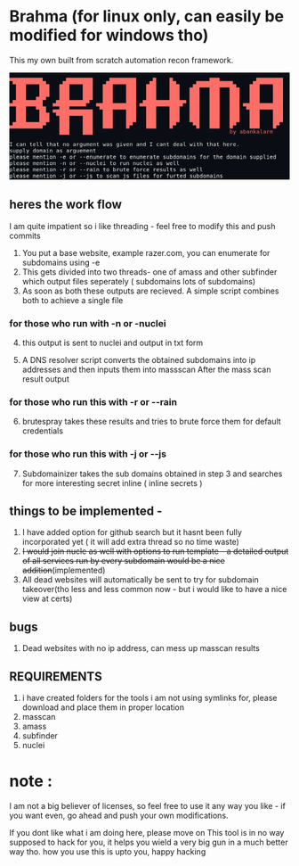 # Brahma (for linux only, can easily be modified for windows tho)
This my own built from scratch automation recon framework.

![screenshot](brahma.png)

## heres the work flow 

I am quite impatient so i like threading - feel free to modify this and push commits 

1. You put a base website, example razer.com, you can enumerate for subdomains using -e
2. This gets divided into two threads- one of amass and other subfinder which output files seperately ( subdomains lots of subdomains)
3. As soon as both these outputs are recieved. A simple script combines both to achieve a single file
### for those who run with -n or -nuclei
4. this output is sent to nuclei and output in txt form


5. A DNS resolver script converts the obtained subdomains into ip addresses and then inputs them into massscan
   After the mass scan result output
### for those who run this with -r or --rain 
6. brutespray takes these results and tries to brute force them for default credentials
### for those who run this with -j or --js 
7. Subdomainizer takes the sub domains obtained in step 3 and searches for more interesting secret inline ( inline secrets )


## things to be implemented - 
1. I have added option for github search but it hasnt been fully incorporated yet ( it will add extra thread so no time waste)
2. <s>I would join nucle as well with options to run template - a detailed output of all services run by every subdomain would be a nice addition</s>(implemented)
3. All dead websites will automatically be sent to try for subdomain takeover(tho less and less common now - but i would like to have a nice view at certs)

## bugs
1. Dead websites with no ip address, can mess up masscan results 

## REQUIREMENTS
1. i have created folders for the tools i am not using symlinks for, please download and place them in proper location
2. masscan
3. amass
4. subfinder
5. nuclei



# note :
I am not a big believer of licenses, so feel free to use it any way you like - if you want even, go ahead and push your own modifications.

If you dont like what i am doing here, please move on
This tool is in no way supposed to hack for you, it helps you wield a very big gun in a much better way tho. 
how you use this is upto you, happy hacking
